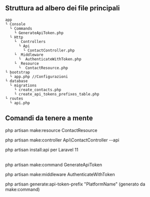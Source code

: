 ## Struttura ad albero dei file principali

```
app
└ Console
  └ Commands
    └ GenerateApiToken.php
  └ Http
    └  Controllers
      └ Api 
        └ ContactController.php
    └  Middleware
      └  AuthenticateWithToken.php
    └  Resource
      └  ContactResource.php
└ bootstrap
  └ app.php //Configurazioni
└ database
  └ migrations
    └ create_contacts.php
    └ create_api_tokens_prefixes_table.php
└ routes
  └ api.php
```

## Comandi da tenere a mente

php artisan make:resource ContactResource

php artisan make:controller Api\ContactController --api

php artisan install:api per Laravel 11 <br><br>


php artisan make:command GenerateApiToken

php artisan make:middleware AuthenticateWithToken

php artisan generate:api-token-prefix "PlatformName" (generato da make:command)
